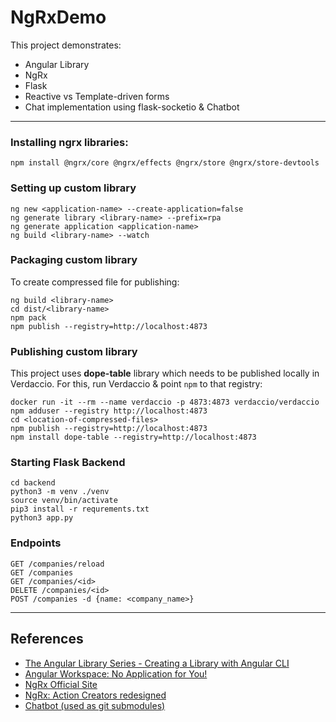 # NgRxDemo
This project demonstrates:
* Angular Library
* NgRx
* Flask
* Reactive vs Template-driven forms
* Chat implementation using flask-socketio & Chatbot

---
### Installing ngrx libraries:

```shell script
npm install @ngrx/core @ngrx/effects @ngrx/store @ngrx/store-devtools
```

### Setting up custom library

```shell script
ng new <application-name> --create-application=false
ng generate library <library-name> --prefix=rpa
ng generate application <application-name>
ng build <library-name> --watch
```

### Packaging custom library

To create compressed file for publishing:

```shell script
ng build <library-name>
cd dist/<library-name>
npm pack
npm publish --registry=http://localhost:4873
```

### Publishing custom library

This project uses **dope-table** library which needs to be published locally in Verdaccio. For this, run Verdaccio & point `npm` to that registry:

```shell script
docker run -it --rm --name verdaccio -p 4873:4873 verdaccio/verdaccio
npm adduser --registry http://localhost:4873
cd <location-of-compressed-files>
npm publish --registry=http://localhost:4873
npm install dope-table --registry=http://localhost:4873
```

### Starting Flask Backend

```shell script
cd backend
python3 -m venv ./venv
source venv/bin/activate
pip3 install -r requrements.txt
python3 app.py
```

### Endpoints
```
GET /companies/reload
GET /companies
GET /companies/<id>
DELETE /companies/<id>
POST /companies -d {name: <company_name>}
```

___
## References
* [The Angular Library Series - Creating a Library with Angular CLI](https://medium.com/angular-in-depth/creating-a-library-in-angular-6-87799552e7e5)
* [Angular Workspace: No Application for You!](https://medium.com/angular-in-depth/angular-workspace-no-application-for-you-4b451afcc2ba)
* [NgRx Official Site](https://ngrx.io/guide/store)
* [NgRx: Action Creators redesigned](https://medium.com/angular-in-depth/ngrx-action-creators-redesigned-d396960e46da)
* [Chatbot (used as git submodules)](https://github.com/ahmadfaizalbh/Chatbot)
